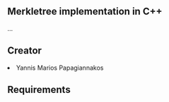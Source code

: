 ## Merkletree implementation in C++

...

## Creator
<li> Yannis Marios Papagiannakos </li>

## Requirements
